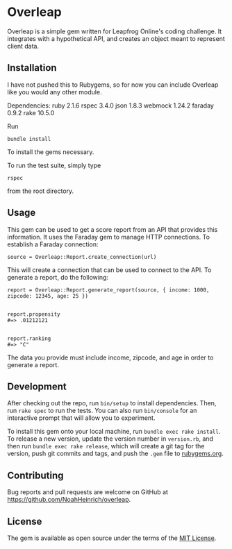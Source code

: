 # Overleap

Overleap is a simple gem written for Leapfrog Online's coding challenge. It integrates with a hypothetical API, and creates an object meant to represent client data.

## Installation

I have not pushed this to Rubygems, so for now you can include Overleap like you would any other module.

Dependencies:
ruby 2.1.6
rspec 3.4.0
json 1.8.3
webmock 1.24.2
faraday 0.9.2
rake 10.5.0

Run

    bundle install
To install the gems necessary.

To run the test suite, simply type

    rspec
from the root directory.

## Usage

This gem can be used to get a score report from an API that provides this information. It uses the Faraday gem to manage HTTP connections. To establish a Faraday connection:

    source = Overleap::Report.create_connection(url)
This will create a connection that can be used to connect to the API. To generate a report, do the following:

    report = Overleap::Report.generate_report(source, { income: 1000, zipcode: 12345, age: 25 })
    

    report.propensity
    #=> .01212121
    

    report.ranking
    #=> "C"
The data you provide must include income, zipcode, and age in order to generate a report.

## Development

After checking out the repo, run `bin/setup` to install dependencies. Then, run `rake spec` to run the tests. You can also run `bin/console` for an interactive prompt that will allow you to experiment.

To install this gem onto your local machine, run `bundle exec rake install`. To release a new version, update the version number in `version.rb`, and then run `bundle exec rake release`, which will create a git tag for the version, push git commits and tags, and push the `.gem` file to [rubygems.org](https://rubygems.org).

## Contributing

Bug reports and pull requests are welcome on GitHub at https://github.com/NoahHeinrich/overleap.


## License

The gem is available as open source under the terms of the [MIT License](http://opensource.org/licenses/MIT).


